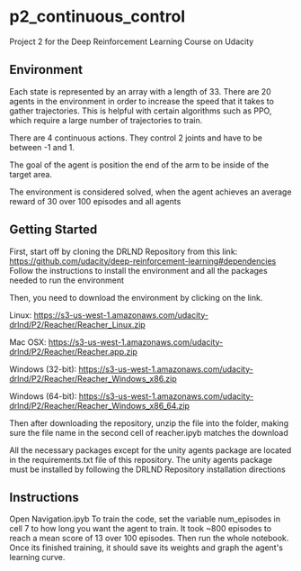 # p2_continuous_control
Project 2 for the Deep Reinforcement Learning Course on Udacity

## Environment
Each state is represented by an array with a length of 33. There are 20 agents in the environment in order to increase the speed that it takes to gather trajectories. This is helpful with certain algorithms such as PPO, which require a large number of trajectories to train.

There are 4 continuous actions. They control 2 joints and have to be between -1 and 1.

The goal of the agent is position the end of the arm to be inside of the target area.

The environment is considered solved, when the agent achieves an average reward of 30 over 100 episodes and all agents

## Getting Started
First, start off by cloning the DRLND Repository from this link: https://github.com/udacity/deep-reinforcement-learning#dependencies Follow the instructions to install the environment and all the packages needed to run the environment

Then, you need to download the environment by clicking on the link.

Linux: https://s3-us-west-1.amazonaws.com/udacity-drlnd/P2/Reacher/Reacher_Linux.zip

Mac OSX: https://s3-us-west-1.amazonaws.com/udacity-drlnd/P2/Reacher/Reacher.app.zip

Windows (32-bit): https://s3-us-west-1.amazonaws.com/udacity-drlnd/P2/Reacher/Reacher_Windows_x86.zip

Windows (64-bit): https://s3-us-west-1.amazonaws.com/udacity-drlnd/P2/Reacher/Reacher_Windows_x86_64.zip

Then after downloading the repository, unzip the file into the folder, making sure the file name in the second cell of reacher.ipyb matches the download

All the necessary packages except for the unity agents package are located in the requirements.txt file of this repository. The unity agents package must be installed by following the DRLND Repository installation directions

## Instructions
Open Navigation.ipyb
To train the code, set the variable num_episodes in cell 7 to how long you want the agent to train. It took ~800 episodes to reach a mean score of 13 over 100 episodes. Then run the whole notebook. Once its finished training, it should save its weights and graph the agent's learning curve.
